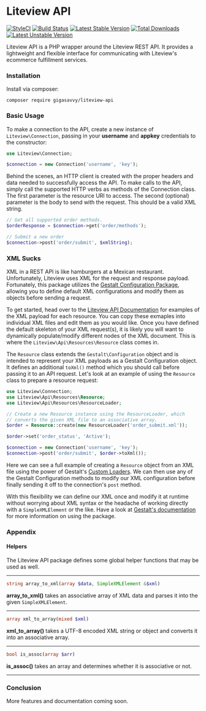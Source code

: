 # Liteview API

[![StyleCI](https://styleci.io/repos/69515926/shield?style=flat&branch=master)](https://styleci.io/repos/69515926)
[![Build Status](https://travis-ci.org/GigaSavvy/liteview-api.svg?branch=master)](https://travis-ci.org/GigaSavvy/liteview-api)
[![Latest Stable Version](https://poser.pugx.org/gigasavvy/liteview-api/v/stable)](https://packagist.org/packages/gigasavvy/liteview-api)
[![Total Downloads](https://poser.pugx.org/gigasavvy/liteview-api/downloads)](https://packagist.org/packages/gigasavvy/liteview-api)
[![Latest Unstable Version](https://poser.pugx.org/gigasavvy/liteview-api/v/unstable)](https://packagist.org/packages/gigasavvy/liteview-api)

Liteview API is a PHP wrapper around the Liteview REST API. It provides a lightweight and flexible interface for communicating with Liteview's ecommerce fulfillment services.

### Installation

Install via composer:

```
composer require gigasavvy/liteview-api
```

### Basic Usage

To make a connection to the API, create a new instance of `Liteview\Connection`, passing in your **username** and **appkey** credentials to the constructor:

```php
use Liteview\Connection;

$connection = new Connection('username', 'key');
```

Behind the scenes, an HTTP client is created with the proper headers and data needed to successfully access the API. To make calls to the API, simply call the supported HTTP verbs as methods of the Connection class. The first parameter is the resource URI to access. The second (optional) parameter is the body to send with the request. This should be a valid XML string.

```php
// Get all supported order methods.
$orderResponse = $connection->get('order/methods');

// Submit a new order
$connection->post('order/submit', $xmlString);
```

### XML Sucks

XML in a REST API is like hamburgers at a Mexican restaurant. Unfortunately, Liteview uses XML for the request and response payload. Fortunately, this package utilizes the [Gestalt Configuration Package](https://github.com/samrap/gestalt), allowing you to define default XML configurations and modify them as objects before sending a request.

To get started, head over to the [Liteview API Documentation](https://liteviewapi.imaginefulfillment.com/) for examples of the XML payload for each resource. You can copy these exmaples into individual XML files and edit them as you would like. Once you have defined the default skeleton of your XML request(s), it is likely you will want to dynamically populate/modify different nodes of the XML document. This is where the `Liteview\Api\Resources\Resource` class comes in.

The `Resource` class extends the `Gestalt\Configuration` object and is intended to represent your XML payloads as a Gestalt Configuration object. It defines an additional `toXml()` method which you should call before passing it to an API request. Let's look at an example of using the `Resource` class to prepare a resource request:

```php
use Liteview\Connection;
use Liteview\Api\Resources\Resource;
use Liteview\Api\Resources\ResourceLoader;

// Create a new Resource instance using the ResourceLoader, which
// converts the given XML file to an associative array.
$order = Resource::create(new ResourceLoader('order_submit.xml'));

$order->set('order_status', 'Active');

$connection = new Connection('username', 'key');
$connection->post('order/submit', $order->toXml());
```

Here we can see a full example of creating a `Resource` object from an XML file using the power of Gestalt's [Custom Loaders](https://github.com/samrap/gestalt-docs/blob/master/loaders.md). We can then use any of the Gestalt Configuration methods to modify our XML configuration before finally sending it off to the connection's `post` method.

With this flexibility we can define our XML once and modify it at runtime without worrying about XML syntax or the headache of working directly with a `SimpleXMLElement` or the like. Have a look at [Gestalt's documentation](https://github.com/samrap/gestalt-docs) for more information on using the package.

### Appendix

#### Helpers

The Liteview API package defines some global helper functions that may be used as well.

---

```php
string array_to_xml(array $data, SimpleXMLElement &$xml)
```

**array_to_xml()** takes an associative array of XML data and parses it into the given `SimpleXMLElement`. 

---

```php
array xml_to_array(mixed $xml)
```

**xml_to_array()** takes a UTF-8 encoded XML string or object and converts it into an associative array.

---

```php
bool is_assoc(array $arr)
```

**is_assoc()** takes an array and determines whether it is associative or not.

---

### Conclusion

More features and documentation coming soon.
